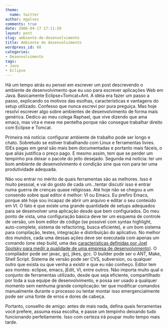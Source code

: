 ```yaml
---
theme:
  name: twitter
author: mgalves
comments: true
date: 2006-04-17 17:11:59
layout: post
slug: ambiente-de-desenvolvimento
title: Ambiente de desenvolvimento
wordpress_id: 60
categories:
- Desenvolvimento
tags:
- Java
- Eclipse
---
```


Há um tempo atrás eu pensei em escrever um post descrevendo o ambiente de desenvolvimento que eu uso para escrever aplicações Web em Java. Basicamente Eclipse+Tomcat+Ant. A idéia era fazer um passo a passo, explicando os motivos das esolhas, características e vantagens do setup utilizado. Confesso que nunca escrevi por pura preguiça. Mas hoje resolvi escrever algo sobre ambientes de desenvolvimento de forma mais genérica. Dedico ao meu colega Raphael, que vive dizendo que ama emacs, mas vira e mexe me pentelha porque não consegue trabalhar direito com Eclipse e Tomcat.

Primeira má notícia: configurar ambiente de trabalho pode ser longo e chato. Sobretudo se  estiver trabalhando com  Linux e ferramentas livres. IDEs pagas em geral são mais bem documentadas e portanto mais fáceis, o que aliás justifica o  preço pago. E mesmo assim, tem que se perder um tempinho pra deixar o pacote do jeito desejado. Segunda má notícia: ter um bom ambiente de desenvolvimento é condição sine qua non para ter uma produtividade adequada.

Não vou entrar no mérito de quais ferramentas são as melhores. Isso é muito pessoal, e vai do gosto de cada um...tentar discutir isso é entrar numa guerra de crenças quase religiosas. Até hoje não se chegou a um consendo sobre qual editor é melhor: VI ou Emacs. Eu prefiro Emacs, porque até hoje sou incapaz de abrir um arquivo e editar o seu conteúdo em VI.  O fato é que existe uma grande quantidade de setups adequados para se desenvolver uma aplicação desde que bem configurados. Do meu ponto de vista, uma configuração básica deve ter um esquema de  controle de versão, um bom editor de código (se possível com syntax highlight, auto-complete, sistema de refactoring,  busca eficiente), e um bom sistema para  compilação, testes, integração e distribuição do aplicativo. No melhor dos mundos, cada uma dessas ações deve ser executada com apenas um comando (one step build, uma das  [características definidas por Joel Spolsky para medir a qualidade de uma empresa de desenvolvimento](http://log4dev.blogspot.com/2006/01/teste-simples-de-qualidade-de.html)). O compilador pode ser  javac, gcj, jikes, gcc. O builder pode ser o ANT, Make, Shell Script. Sistema de versão pode ser CVS, subversion, ou qualquer outro que exista ou que venha a existir e que eu não conheço. Editor tem aos montes: eclipse, emacs, jEdit, VI, entre outros. Não importa muito qual o conjunto de ferramentas utilizado, desde que seja eficiente, compartilhado por toda a sua equipe de desenvolvimento,  e possa ser usado a qualquer momento sem nenhuma grande complicação: ter que modificar comandos manualmente durante o processo ou tentar montar isso emergencialmente pode ser uma fonte de erros e dores de cabeça.

Portanto, conselho de amigo: antes de mais nada, defina quais ferramentas você prefere, assuma essa escolha, e passe um tempinho deixando tudo funcionando perfeitamente. Isso com certeza irá poupar muito tempo mais tarde.
